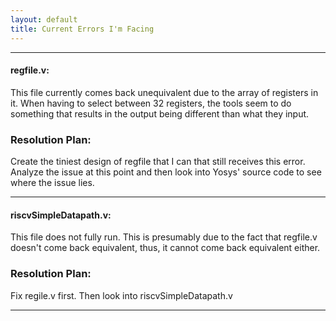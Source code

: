 ```yaml
---
layout: default
title: Current Errors I'm Facing
---
```


------

#### regfile.v: 
This file currently comes back unequivalent due to the array of registers in it. When having to select between 32 registers, the tools seem to do something that results in the output being different than what they input. 

### Resolution Plan: 
Create the tiniest design of regfile that I can that still receives this error. Analyze the issue at this point and then look into Yosys' source code to see where the issue lies.

------

#### riscvSimpleDatapath.v:
This file does not fully run. This is presumably due to the fact that regfile.v doesn't come back equivalent, thus, it cannot come back equivalent either.

### Resolution Plan: 
Fix regile.v first. Then look into riscvSimpleDatapath.v

------



